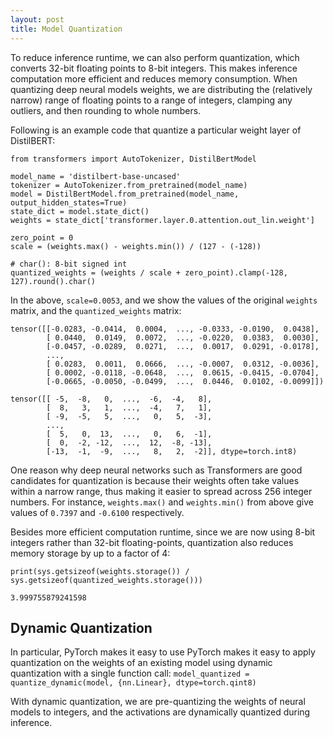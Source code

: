 ```yaml
---
layout: post
title: Model Quantization
---
```


To reduce inference runtime, we can also perform quantization, which converts 32-bit floating points to 8-bit integers. This makes inference computation more efficient and reduces memory consumption. When quantizing deep neural models weights, we are distributing the (relatively narrow) range of floating points to a range of integers, clamping any outliers, and then rounding to whole numbers. 

Following is an example code that quantize a particular weight layer of DistilBERT:
```
from transformers import AutoTokenizer, DistilBertModel

model_name = 'distilbert-base-uncased'
tokenizer = AutoTokenizer.from_pretrained(model_name)
model = DistilBertModel.from_pretrained(model_name, output_hidden_states=True)
state_dict = model.state_dict()
weights = state_dict['transformer.layer.0.attention.out_lin.weight']

zero_point = 0
scale = (weights.max() - weights.min()) / (127 - (-128))

# char(): 8-bit signed int
quantized_weights = (weights / scale + zero_point).clamp(-128, 127).round().char()
```

In the above, `scale=0.0053`, and we show the values of the original `weights` matrix, and the `quantized_weights` matrix:
```
tensor([[-0.0283, -0.0414,  0.0004,  ..., -0.0333, -0.0190,  0.0438],
        [ 0.0440,  0.0149,  0.0072,  ..., -0.0220,  0.0383,  0.0030],
        [-0.0457, -0.0289,  0.0271,  ...,  0.0017,  0.0291, -0.0178],
        ...,
        [ 0.0283,  0.0011,  0.0666,  ..., -0.0007,  0.0312, -0.0036],
        [ 0.0002, -0.0118, -0.0648,  ...,  0.0615, -0.0415, -0.0704],
        [-0.0665, -0.0050, -0.0499,  ...,  0.0446,  0.0102, -0.0099]])

tensor([[ -5,  -8,   0,  ...,  -6,  -4,   8],
        [  8,   3,   1,  ...,  -4,   7,   1],
        [ -9,  -5,   5,  ...,   0,   5,  -3],
        ...,
        [  5,   0,  13,  ...,   0,   6,  -1],
        [  0,  -2, -12,  ...,  12,  -8, -13],
        [-13,  -1,  -9,  ...,   8,   2,  -2]], dtype=torch.int8)
```

One reason why deep neural networks such as Transformers are good candidates for quantization is because their weights often take values within a narrow range, thus making it easier to spread across 256 integer numbers. For instance, `weights.max()` and `weights.min()` from above give values of `0.7397` and `-0.6100` respectively.

Besides more efficient computation runtime, since we are now using 8-bit integers rather than 32-bit floating-points, quantization also reduces memory storage by up to a factor of 4:
```
print(sys.getsizeof(weights.storage()) / sys.getsizeof(quantized_weights.storage()))

3.999755879241598
```

## Dynamic Quantization
In particular, PyTorch makes it easy to use 
PyTorch makes it easy to apply quantization on the weights of an existing model using dynamic quantization with a single function call:
`model_quantized = quantize_dynamic(model, {nn.Linear}, dtype=torch.qint8)`

With dynamic quantization, we are pre-quantizing the weights of neural models to integers, and the activations are dynamically quantized during inference.
